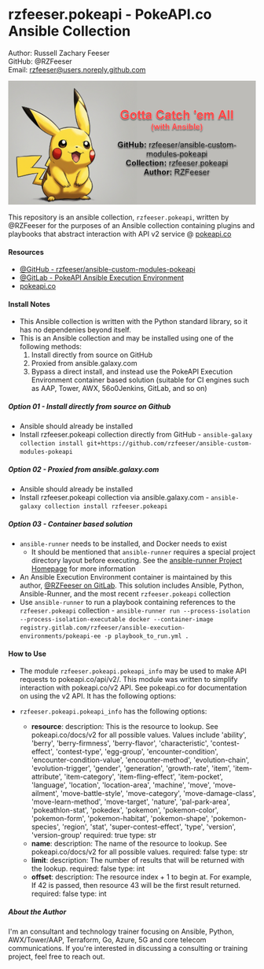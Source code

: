 # rzfeeser.pokeapi - PokeAPI.co Ansible Collection
Author: Russell Zachary Feeser  
GitHub: @RZFeeser  
 Email: rzfeeser@users.noreply.github.com  

![rzfeeser.pokeapi Pokemon Banner](docs/images/pokeapi_graphic.png)

This repository is an ansible collection, `rzfeeser.pokeapi`, written by @RZFeeser for the purposes of an Ansible collection containing plugins and playbooks that abstract interaction with API v2 service @ [pokeapi.co](https://pokeapi.co/)


#### Resources
- [@GitHub - rzfeeser/ansible-custom-modules-pokeapi](https://github.com/rzfeeser/ansible-custom-modules-pokeapi)
- [@GitLab - PokeAPI Ansible Execution Environment](https://gitlab.com/rzfeeser/ansible-execution-environments)
- [pokeapi.co](https://pokeapi.co/)


#### Install Notes
- This Ansible collection is written with the Python standard library, so it has no dependenies beyond itself.
- This is an Ansible collection and may be installed using one of the following methods:
  1. Install directly from source on GitHub
  2. Proxied from ansible.galaxy.com
  3. Bypass a direct install, and instead use the PokeAPI Execution Environment container based solution (suitable for CI engines such as AAP, Tower, AWX, 56o0Jenkins, GitLab, and so on)

##### Option 01 - Install directly from source on Github
- Ansible should already be installed
- Install rzfeeser.pokeapi collection directly from GitHub - `ansible-galaxy collection install git+https://github.com/rzfeeser/ansible-custom-modules-pokeapi`

##### Option 02 - Proxied from ansible.galaxy.com
- Ansible should already be installed
- Install rzfeeser.pokeapi collection via ansible.galaxy.com - `ansible-galaxy collection install rzfeeser.pokeapi`

##### Option 03 - Container based solution
- `ansible-runner` needs to be installed, and Docker needs to exist
  - It should be mentioned that `ansible-runner` requires a special project directory layout before executing. See the [ansible-runner Project Homepage](https://ansible.readthedocs.io/projects/runner/en/stable/index.html) for more information
- An Ansible Execution Environment container is maintained by this author, [@RZFeeser on GitLab](https://gitlab.com/rzfeeser/ansible-execution-environments). This solution includes Ansible, Python, Ansible-Runner, and the most recent `rzfeeser.pokeapi` collection
- Use `ansible-runner` to run a playbook containing references to the `rzfeeser.pokeapi` collection - `ansible-runner run --process-isolation --process-isolation-executable docker --container-image registry.gitlab.com/rzfeeser/ansible-execution-environments/pokeapi-ee -p playbook_to_run.yml .`


#### How to Use
- The module `rzfeeser.pokeapi.pokeapi_info` may be used to make API requests to pokeapi.co/api/v2/. This module was written to simplify interaction with pokeapi.co/v2 API. See pokeapi.co for documentation on using the v2 API. It has the following options:


- `rzfeeser.pokeapi.pokeapi_info` has the following options:
  - **resource**:
      description: This is the resource to lookup. See pokeapi.co/docs/v2 for all possible values. Values include 'ability', 'berry', 'berry-firmness', 'berry-flavor', 'characteristic', 'contest-effect', 'contest-type', 'egg-group', 'encounter-condition', 'encounter-condition-value', 'encounter-method', 'evolution-chain', 'evolution-trigger', 'gender', 'generation', 'growth-rate', 'item', 'item-attribute', 'item-category', 'item-fling-effect', 'item-pocket', 'language', 'location', 'location-area', 'machine', 'move', 'move-ailment', 'move-battle-style', 'move-category', 'move-damage-class', 'move-learn-method', 'move-target', 'nature', 'pal-park-area', 'pokeathlon-stat', 'pokedex', 'pokemon', 'pokemon-color', 'pokemon-form', 'pokemon-habitat', 'pokemon-shape', 'pokemon-species', 'region', 'stat', 'super-contest-effect', 'type', 'version', 'version-group'
      required: true
      type: str
  - **name**:
      description: The name of the resource to lookup. See pokeapi.co/docs/v2 for all possible values.
      required: false
      type: str
  - **limit**:
      description: The number of results that will be returned with the lookup.
      required: false
      type: int
  - **offset**:
      description: The resource index + 1 to begin at. For example, If 42 is passed, then resource 43 will be the first result returned.
      required: false
      type: int


##### About the Author
I'm an consultant and technology trainer focusing on Ansible, Python, AWX/Tower/AAP, Terraform, Go, Azure, 5G and core telecom communications. If you're interested in discussing a consulting or training project, feel free to reach out.
